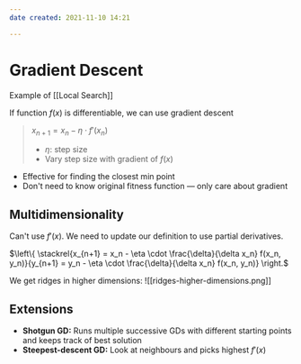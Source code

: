 ```yaml
---
date created: 2021-11-10 14:21

---
```


# Gradient Descent

Example of [[Local Search]]

If function $f(x)$ is differentiable, we can use gradient descent

> $x_{n+1} = x_n - \eta \cdot f'(x_n)$
>
> - $\eta:$ step size
> - Vary step size with gradient of $f(x)$

- Effective for finding the closest min point
- Don't need to know original fitness function — only care about gradient

## Multidimensionality

Can't use $f'(x)$. We need to update our definition to use partial derivatives.

$\left\{ \stackrel{x_{n+1} = x_n - \eta \cdot \frac{\delta}{\delta x_n} f(x_n, y_n)}{y_{n+1} = y_n - \eta \cdot \frac{\delta}{\delta x_n} f(x_n, y_n)} \right.$


We get ridges in higher dimensions:
![[ridges-higher-dimensions.png]]

## Extensions

- **Shotgun GD:** Runs multiple successive GDs with different starting points and keeps track of best solution
- **Steepest-descent GD:** Look at neighbours and picks highest $f'(x)$
